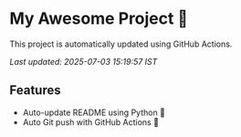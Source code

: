 # My Awesome Project 🚀

This project is automatically updated using GitHub Actions.

_Last updated: 2025-07-03 15:19:57 IST_

## Features
- Auto-update README using Python 🐍
- Auto Git push with GitHub Actions 🤖
